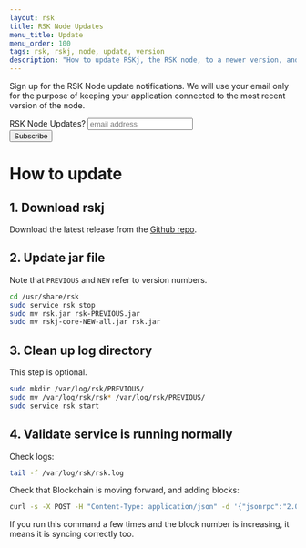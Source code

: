 ```yaml
---
layout: rsk
title: RSK Node Updates
menu_title: Update
menu_order: 100
tags: rsk, rskj, node, update, version
description: "How to update RSKj, the RSK node, to a newer version, and verify that it works correctly. Also sign up for updates to get notified when there is a new version released."
---
```


Sign up for the RSK Node update notifications. We will use your email only for the purpose of keeping your application connected to the most recent version of the node.

<!-- Begin Mailchimp Signup Form -->
<link href="//cdn-images.mailchimp.com/embedcode/slim-10_7.css" rel="stylesheet" type="text/css">
<style>#mc_embed_signup form { padding: 0; }</style>
<div id="mc_embed_signup">
<form action="https://rifos.us15.list-manage.com/subscribe/post?u=f52247d792ffe22c6f7be1379&amp;id=bb20694a36" method="post" id="mc-embedded-subscribe-form" name="mc-embedded-subscribe-form" class="validate" target="_blank" novalidate>
    <div id="mc_embed_signup_scroll">
    <label for="mce-EMAIL">RSK Node Updates?</label>
    <input type="email" value="" name="EMAIL" class="email" id="mce-EMAIL" placeholder="email address" required>
    <div style="position: absolute; left: -5000px;" aria-hidden="true"><input type="text" name="b_f52247d792ffe22c6f7be1379_bb20694a36" tabindex="-1" value=""></div>
    <div class="clear"><input type="submit" value="Subscribe" name="subscribe" id="mc-embedded-subscribe" class="button rounded"></div>
    </div>
</form>
</div>
<!--End mc_embed_signup-->

# How to update

## 1. Download rskj

Download the latest release from the [Github repo](https://github.com/rsksmart/rskj/releases).

## 2. Update jar file

Note that `PREVIOUS` and `NEW` refer to version numbers.

```bash
cd /usr/share/rsk
sudo service rsk stop
sudo mv rsk.jar rsk-PREVIOUS.jar
sudo mv rskj-core-NEW-all.jar rsk.jar
```

## 3. Clean up log directory

This step is optional.

```bash
sudo mkdir /var/log/rsk/PREVIOUS/
sudo mv /var/log/rsk/rsk* /var/log/rsk/PREVIOUS/
sudo service rsk start
```

## 4. Validate service is running normally

Check logs:

```bash
tail -f /var/log/rsk/rsk.log
```

Check that Blockchain is moving forward, and adding blocks:

```bash
curl -s -X POST -H "Content-Type: application/json" -d '{"jsonrpc":"2.0","method":"eth_blockNumber", "params": {},  "id":123}' http://127.0.0.1:4444 | jq .result | tr -d '"' | awk '{print "printf \"%d\\n\" "$0}' | sh
```

If you run this command a few times and the block number is increasing,
it means it is syncing correctly too.
